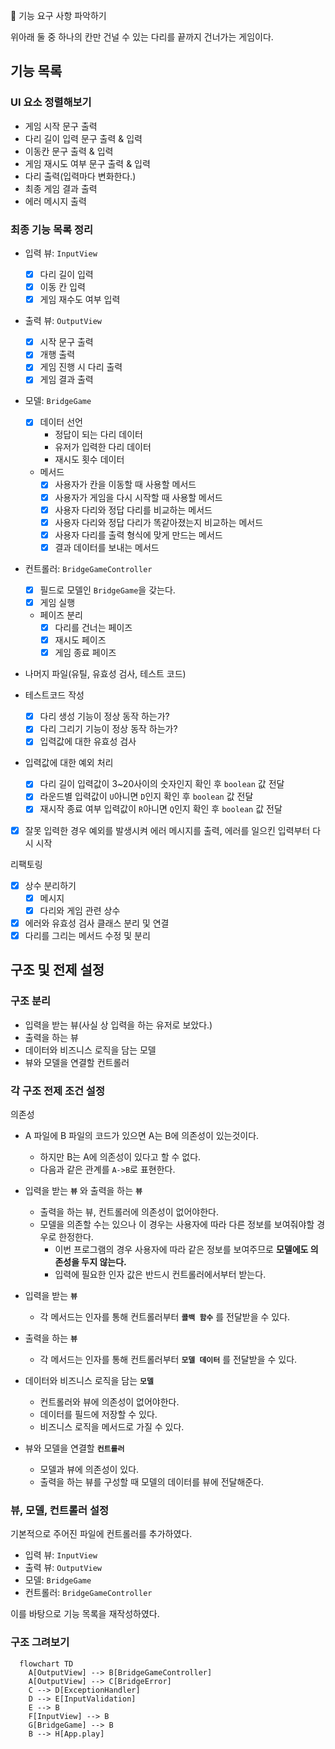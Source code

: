 🚀 기능 요구 사항 파악하기

위아래 둘 중 하나의 칸만 건널 수 있는 다리를 끝까지 건너가는 게임이다.

## 기능 목록

### UI 요소 정렬해보기

- 게임 시작 문구 출력
- 다리 길이 입력 문구 출력 & 입력
- 이동칸 문구 출력 & 입력
- 게임 재시도 여부 문구 출력 & 입력
- 다리 출력(입력마다 변화한다.)
- 최종 게임 결과 출력
- 에러 메시지 출력

### 최종 기능 목록 정리

- 입력 뷰: `InputView`
  - [x] 다리 길이 입력
  - [x] 이동 칸 입력
  - [x] 게임 재수도 여부 입력
- 출력 뷰: `OutputView`
  - [x] 시작 문구 출력
  - [x] 개행 출력
  - [x] 게임 진행 시 다리 출력
  - [x] 게임 결과 출력
- 모델: `BridgeGame`
  - [x] 데이터 선언
    - 정답이 되는 다리 데이터
    - 유저가 입력한 다리 데이터
    - 재시도 횟수 데이터
  - 메서드
    - [x] 사용자가 칸을 이동할 때 사용할 메서드
    - [x] 사용자가 게임을 다시 시작할 때 사용할 메서드
    - [x] 사용자 다리와 정답 다리를 비교하는 메서드
    - [x] 사용자 다리와 정답 다리가 똑같아졌는지 비교하는 메서드
    - [x] 사용자 다리를 출력 형식에 맞게 만드는 메서드
    - [x] 결과 데이터를 보내는 메서드
- 컨트롤러: `BridgeGameController`

  - [x] 필드로 모델인 `BridgeGame`을 갖는다.
  - [x] 게임 실행
  - 페이즈 분리
    - [x] 다리를 건너는 페이즈
    - [x] 재시도 페이즈
    - [x] 게임 종료 페이즈

- 나머지 파일(유틸, 유효성 검사, 테스트 코드)
- 테스트코드 작성
  - [x] 다리 생성 기능이 정상 동작 하는가?
  - [x] 다리 그리기 기능이 정상 동작 하는가?
  - [x] 입력값에 대한 유효성 검사
- 입력값에 대한 예외 처리
  - [x] 다리 길이 입력값이 3~20사이의 숫자인지 확인 후 `boolean` 값 전달
  - [x] 라운드별 입력값이 `U`아니면 `D`인지 확인 후 `boolean` 값 전달
  - [x] 재시작 종료 여부 입력값이 `R`아니면 `Q`인지 확인 후 `boolean` 값 전달
- [x] 잘못 입력한 경우 예외를 발생시켜 에러 메시지를 출력, 에러를 일으킨 입력부터 다시 시작

리팩토링

- [x] 상수 분리하기
  - [x] 메시지
  - [x] 다리와 게임 관련 상수
- [x] 에러와 유효성 검사 클래스 분리 및 연결
- [x] 다리를 그리는 메서드 수정 및 분리

## 구조 및 전제 설정

### 구조 분리

- 입력을 받는 뷰(사실 상 입력을 하는 유저로 보았다.)
- 출력을 하는 뷰
- 데이터와 비즈니스 로직을 담는 모델
- 뷰와 모델을 연결할 컨트롤러

### 각 구조 전제 조건 설정

의존성

- A 파일에 B 파일의 코드가 있으면 A는 B에 의존성이 있는것이다.

  - 하지만 B는 A에 의존성이 있다고 할 수 없다.
  - 다음과 같은 관계를 `A->B`로 표현한다.

- 입력을 받는 **`뷰`** 와 출력을 하는 **`뷰`**
  - 출력을 하는 뷰, 컨트롤러에 의존성이 없어야한다.
  - 모델을 의존할 수는 있으나 이 경우는 사용자에 따라 다른 정보를 보여줘야할 경우로 한정한다.
    - 이번 프로그램의 경우 사용자에 따라 같은 정보를 보여주므로 **모델에도 의존성을 두지 않는다.**
    - 입력에 필요한 인자 값은 반드시 컨트롤러에서부터 받는다.
- 입력을 받는 **`뷰`**
  - 각 메서드는 인자를 통해 컨트롤러부터 **`콜백 함수`** 를 전달받을 수 있다.
- 출력을 하는 **`뷰`**
  - 각 메서드는 인자를 통해 컨트롤러부터 **`모델 데이터`** 를 전달받을 수 있다.
- 데이터와 비즈니스 로직을 담는 **`모델`**
  - 컨트롤러와 뷰에 의존성이 없어야한다.
  - 데이터를 필드에 저장할 수 있다.
  - 비즈니스 로직을 메서드로 가질 수 있다.
- 뷰와 모델을 연결할 **`컨트롤러`**
  - 모델과 뷰에 의존성이 있다.
  - 출력을 하는 뷰를 구성할 때 모델의 데이터를 뷰에 전달해준다.

### 뷰, 모델, 컨트롤러 설정

기본적으로 주어진 파일에 컨트롤러를 추가하였다.

- 입력 뷰: `InputView`
- 출력 뷰: `OutputView`
- 모델: `BridgeGame`
- 컨트롤러: `BridgeGameController`

이를 바탕으로 기능 목록을 재작성하였다.

### 구조 그려보기

```mermaid
  flowchart TD
    A[OutputView] --> B[BridgeGameController]
    A[OutputView] --> C[BridgeError]
    C --> D[ExceptionHandler]
    D --> E[InputValidation]
    E --> B
    F[InputView] --> B
    G[BridgeGame] --> B
    B --> H[App.play]
```
